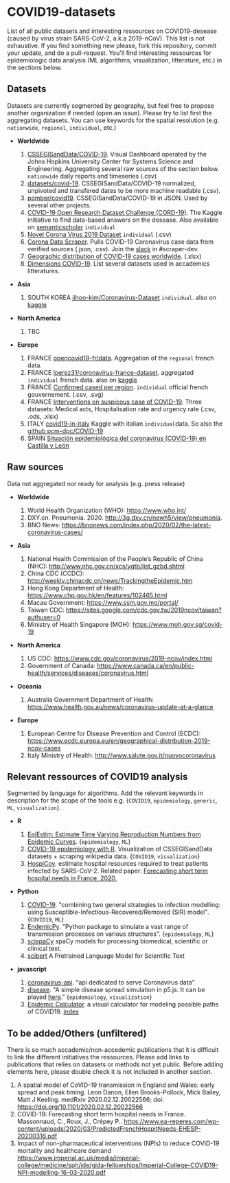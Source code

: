 # COVID19-datasets
List of all public datasets and interesting ressources on COVID19-desease (caused by virus strain SARS-CoV-2, a.k.a 2019-nCoV). This list is not exhaustive. If you find something new please, fork this repository, commit your update, and do a pull-request. You'll find interesting ressources for epidemiologic data analysis (ML algorithms, visualization, litterature, etc.) in the sections below.


## Datasets

Datasets are currently segmented by geography, but feel free to propose another organization if needed (open an issue). Please try to list first the aggregating datasets. You can use keywords for the spatial resolution (e.g. `nationwide`, `regional`, `individual`, etc.)

* **Worldwide**
	1. [CSSEGISandData/COVID-19](https://github.com/CSSEGISandData/COVID-19). Visual Dashboard operated by the Johns Hopkins University Center for Systems Science and Engineering. Aggregating several raw sources of the section below. `nationwide` daily reports and timeseries (.csv)
	2. [datasets/covid-19](https://github.com/datasets/covid-19). CSSEGISandData/COVID-19 normalized, unpivoted and transfered dates to be more machine readable (.csv).
	2. [pomber/covid19](https://github.com/pomber/covid19). CSSEGISandData/COVID-19 in JSON. Used by several other projects.
	2. [COVID-19 Open Research Dataset Challenge (CORD-19)](https://www.kaggle.com/allen-institute-for-ai/CORD-19-research-challenge). The Kaggle initiative to find data-based answers on the desease. Also available on [semanticscholar](https://pages.semanticscholar.org/coronavirus-research) `individual`
	3. [Novel Corona Virus 2019 Dataset](https://www.kaggle.com/sudalairajkumar/novel-corona-virus-2019-dataset) `individual` (.csv)
	3. [Corona Data Scraper](https://coronadatascraper.com/). Pulls COVID-19 Coronavirus case data from verified sources (.json, .csv). Join the [slack](https://sars-cov-2covid-19.slack.com/join/shared_invite/zt-cr6ln0ph-6eDATfSUNDtFK3mlQxqYKw) in  #scraper-dev.
	4. [Geographic distribution of COVID-19 cases worldwide](https://www.ecdc.europa.eu/en/publications-data/download-todays-data-geographic-distribution-covid-19-cases-worldwide). (.xlsx)
	5. [Dimensions COVID-19](https://docs.google.com/spreadsheets/d/1-kTZJZ1GAhJ2m4GAIhw1ZdlgO46JpvX0ZQa232VWRmw/edit#gid=2119699907). List several datasets used in accademics litteratures.

* **Asia**
	1. SOUTH KOREA [jihoo-kim/Coronavirus-Dataset](https://github.com/jihoo-kim/Coronavirus-Dataset) `individual`. also on [kaggle](https://www.kaggle.com/kimjihoo/coronavirusdataset) 

* **North America**
	1. TBC

* **Europe**
	1. FRANCE [opencovid19-fr/data](https://github.com/opencovid19-fr/data). Aggregation of the `regional` french data.
	2. FRANCE [lperez31/coronavirus-france-dataset](https://github.com/lperez31/coronavirus-france-dataset). aggregated `individual` french data. also on [kaggle](https://www.kaggle.com/lperez/coronavirus-france-dataset)
	3. FRANCE [Confirmed cased per region](https://www.data.gouv.fr/fr/datasets/cas-confirmes-dinfection-au-covid-19-par-region/). `individual` official french gouvernement. (.csv, .svg)
	4. FRANCE [Interventions on suspicous case of COVID-19](https://www.data.gouv.fr/fr/organizations/sante-publique-france/). Three datasets: Medical acts, Hospitalisation rate and urgency rate (.csv, .ods, .xlsx)
	5. ITALY [covid19-in-italy](https://www.kaggle.com/sudalairajkumar/covid19-in-italy) Kaggle with italian `individual`data. So also the [github pcm-dpc/COVID-19](https://github.com/pcm-dpc/COVID-19)
	6. SPAIN [Situación epidemiológica del coronavirus (COVID-19) en Castilla y León ](https://analisis.datosabiertos.jcyl.es/pages/coronavirus/)

## Raw sources
Data not aggregated nor ready for analysis (e.g. press release)

* **Worldwide**
	1. World Health Organization (WHO): https://www.who.int/
	1. DXY.cn. Pneumonia. 2020. http://3g.dxy.cn/newh5/view/pneumonia. 
	1. BNO News: https://bnonews.com/index.php/2020/02/the-latest-coronavirus-cases/  

* **Asia**
	1. National Health Commission of the People’s Republic of China (NHC): http://www.nhc.gov.cn/xcs/yqtb/list_gzbd.shtml 
	2. China CDC (CCDC): http://weekly.chinacdc.cn/news/TrackingtheEpidemic.htm 
	3. Hong Kong Department of Health: https://www.chp.gov.hk/en/features/102465.html 
	4. Macau Government: https://www.ssm.gov.mo/portal/ 
	5. Taiwan CDC: https://sites.google.com/cdc.gov.tw/2019ncov/taiwan?authuser=0 
	6. Ministry of Health Singapore (MOH): https://www.moh.gov.sg/covid-19


* **North America**
	1. US CDC: https://www.cdc.gov/coronavirus/2019-ncov/index.html
	2. Government of Canada: https://www.canada.ca/en/public-health/services/diseases/coronavirus.html 

* **Oceania**
	1. Australia Government Department of Health: https://www.health.gov.au/news/coronavirus-update-at-a-glance 

* **Europe**
	1. European Centre for Disease Prevention and Control (ECDC): https://www.ecdc.europa.eu/en/geographical-distribution-2019-ncov-cases 
	2. Italy Ministry of Health: http://www.salute.gov.it/nuovocoronavirus


## Relevant ressources of COVID19 analysis

Segmented by language for algorithms. Add the relevant keywords in description for the scope of the tools e.g. {`COVID19`, `epidemiology`, `generic`, `ML`, `visualization`}.


* **R**
	1. [EpiEstim: Estimate Time Varying Reproduction Numbers from Epidemic Curves](https://cran.r-project.org/web/packages/EpiEstim/index.html). {`epidemiology`, `ML`}
	2. [COVID-19 epidemiology with R](https://rviews.rstudio.com/2020/03/05/covid-19-epidemiology-with-r/). Visualization of CSSEGISandData datasets + scraping wikipedia data. {`COVID19`, `visualization`}
	3. [HospiCov](https://github.com/PascalCrepey/HospiCoV). estimate hospital resources required to treat patients infected by SARS-CoV-2. Related paper: [Forecasting short term hospital needs in France. 2020.](https://www.ea-reperes.com/wp-content/uploads/2020/03/PredictedFrenchHospitNeeds-EHESP-20200316.pdf)

* **Python**
	1. [COVID-19](https://github.com/DmitrySerg/COVID-19). "combining two general strategies to infection modelling: using Susceptible-Infectious-Recovered/Removed (SIR) model". {`COVID19`, `ML`}
	2. [EndemicPy](https://github.com/j-i-l/EndemicPy). "Python package to simulate a vast range of transmission processes on various structures". {`epidemiology`, `ML`}
	3. [scispaCy](https://allenai.github.io/scispacy/) spaCy models for processing biomedical, scientific or clinical text.
	4. [scibert](https://github.com/allenai/scibert) A Pretrained Language Model for Scientific Text

* **javascript**
	1. [coronavirus-api](https://github.com/aitahtman/coronavirus-api). "api dedicated to serve Coronavirus data"
	2. [disease](https://github.com/xithiox/disease). "A simple disease spread simulation in p5.js. It can be played [here](https://xithiox.github.io/disease/)." {`epidemiology`, `visualization`}
	3. [Epidemic Calculator](https://github.com/gabgoh/gabgoh.github.io/tree/master/COVID). a visual calculator for modeling possible paths of COVID19. [index](http://gabgoh.github.io/COVID/index.html)

## To be added/Others (unfiltered)
There is so much accademic/non-accedemic publications that it is difficult to link the different initiatives the ressources. Please add links to publications that relies on datasets or methods not yet public. Before adding elements here, please double check it is not included in another section.

1.  A spatial model of CoVID-19 transmission in England and Wales: early spread and peak timing. Leon Danon, Ellen Brooks-Pollock, Mick Bailey, Matt J Keeling. medRxiv 2020.02.12.20022566; doi: https://doi.org/10.1101/2020.02.12.20022566 
2. COVID-19: Forecasting short term hospital needs in France. Massonnaud, C., Roux, J., Crépey P.. https://www.ea-reperes.com/wp-content/uploads/2020/03/PredictedFrenchHospitNeeds-EHESP-20200316.pdf
3. Impact of non-pharmaceutical interventions (NPIs) to reduce COVID-19 mortality and healthcare demand https://www.imperial.ac.uk/media/imperial-college/medicine/sph/ide/gida-fellowships/Imperial-College-COVID19-NPI-modelling-16-03-2020.pdf